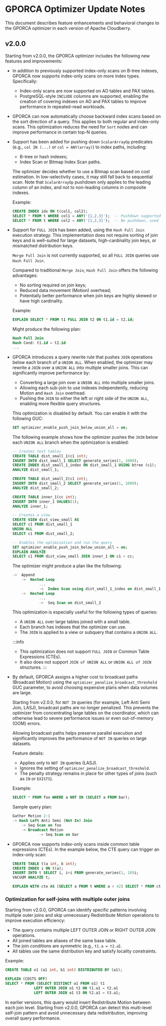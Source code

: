 # GPORCA Optimizer Update Notes

This document describes feature enhancements and behavioral changes to the GPORCA optimizer in each version of Apache Cloudberry.

## v2.0.0

Starting from v2.0.0, the GPORCA optimizer includes the following new features and improvements:

- In addition to previously supported index-only scans on B-tree indexes, GPORCA now supports index-only scans on more index types. Specifically:

    - Index-only scans are now supported on AO tables and PAX tables.
    - PostgreSQL-style `INCLUDE` columns are supported, enabling the creation of covering indexes on AO and PAX tables to improve performance in repeated-read workloads.

- GPORCA can now automatically choose backward index scans based on the sort direction of a query. This applies to both regular and index-only scans. This optimization reduces the need for `Sort` nodes and can improve performance in certain top-N queries.

- Support has been added for pushing down `ScalarArrayOp` predicates (e.g., `col IN (...)` or `col = ANY(array)`) to index paths, including:

    - B-tree or hash indexes;
    - Index Scan or Bitmap Index Scan paths.

    The optimizer decides whether to use a Bitmap scan based on cost estimation. In low-selectivity cases, it may still fall back to sequential scan. Note that `ScalarArrayOp` pushdown only applies to the leading column of an index, and not to non-leading columns in composite indexes. 

    Example:

    ```sql
    CREATE INDEX idx ON t(col1, col2);
    SELECT * FROM t WHERE col1 = ANY('{1,2,3}');  -- Pushdown supported
    SELECT * FROM t WHERE col2 = ANY('{1,2,3}');  -- No pushdown, used as filter only
    ```

- Support for `FULL JOIN` has been added, using the `Hash Full Join` execution strategy. This implementation does not require sorting of join keys and is well-suited for large datasets, high-cardinality join keys, or mismatched distribution keys.

    `Merge Full Join` is not currently supported, so all `FULL JOIN` queries use `Hash Full Join`.

    Compared to traditional `Merge Join`, `Hash Full Join` offers the following advantages:

    - No sorting required on join keys;
    - Reduced data movement (Motion) overhead;
    - Potentially better performance when join keys are highly skewed or have high cardinality.

    Example:

    ```sql
    EXPLAIN SELECT * FROM t1 FULL JOIN t2 ON t1.id = t2.id;
    ```

    Might produce the following plan:

    ```sql
    Hash Full Join
    Hash Cond: t1.id = t2.id
    ...
    ```

- GPORCA introduces a query rewrite rule that pushes `JOIN` operations below each branch of a `UNION ALL`. When enabled, the optimizer may rewrite a `JOIN` over a `UNION ALL` into multiple smaller joins. This can significantly improve performance by:

    - Converting a large join over a `UNION ALL` into multiple smaller joins.
    - Allowing each sub-join to use indexes independently, reducing Motion and `Hash Join` overhead.
    - Pushing the `JOIN` to either the left or right side of the `UNION ALL`, enabling more flexible query structures.

    This optimization is disabled by default. You can enable it with the following GUC:

    ```sql
    SET optimizer_enable_push_join_below_union_all = on;
    ```

    The following example shows how the optimizer pushes the `JOIN` below each `UNION ALL` branch when the optimization is enabled:

    ```sql
    -- Creates test tables
    CREATE TABLE dist_small_1(c1 int);
    INSERT INTO dist_small_1 SELECT generate_series(1, 1000);
    CREATE INDEX dist_small_1_index ON dist_small_1 USING btree (c1);
    ANALYZE dist_small_1;

    CREATE TABLE dist_small_2(c1 int);
    INSERT INTO dist_small_2 SELECT generate_series(1, 1000);
    ANALYZE dist_small_2;

    CREATE TABLE inner_1(cc int);
    INSERT INTO inner_1 VALUES(1);
    ANALYZE inner_1;

    -- Creates a view
    CREATE VIEW dist_view_small AS
    SELECT c1 FROM dist_small_1
    UNION ALL
    SELECT c1 FROM dist_small_2;

    -- Enables the optimization and run the query
    SET optimizer_enable_push_join_below_union_all = on;
    EXPLAIN ANALYZE
    SELECT c1 FROM dist_view_small JOIN inner_1 ON c1 < cc;
    ```

    The optimizer might produce a plan like the following:

    ```sql
    ->  Append
        ->  Nested Loop
                ...
                ->  Index Scan using dist_small_1_index on dist_small_1
        ->  Nested Loop
                ...
                ->  Seq Scan on dist_small_2
    ```

    This optimization is especially useful for the following types of queries:

    - A `UNION ALL` over large tables joined with a small table.
    - Each branch has indexes that the optimizer can use.
    - The `JOIN` is applied to a view or subquery that contains a `UNION ALL`.

    :::info
    - This optimization does not support `FULL JOIN` or Common Table Expressions (CTEs).
    - It also does not support `JOIN of UNION ALL` or `UNION ALL of JOIN` structures.
    :::

- By default, GPORCA assigns a higher cost to broadcast paths (Broadcast Motion) using the `optimizer_penalize_broadcast_threshold` GUC parameter, to avoid choosing expensive plans when data volumes are large.

    Starting from v2.0.0, for `NOT IN` queries (for example, Left Anti Semi Join, LASJ), broadcast paths are no longer penalized. This prevents the optimizer from concentrating large tables on the coordinator, which can otherwise lead to severe performance issues or even out-of-memory (OOM) errors.

    Allowing broadcast paths helps preserve parallel execution and significantly improves the performance of `NOT IN` queries on large datasets.

    Feature details:

    - Applies only to `NOT IN` queries (LASJ).
    - Ignores the setting of `optimizer_penalize_broadcast_threshold`.
    - The penalty strategy remains in place for other types of joins (such as `IN` or `EXISTS`).

    Example:

    ```sql
    SELECT * FROM foo WHERE a NOT IN (SELECT a FROM bar);
    ```

    Sample query plan:

    ```sql
    Gather Motion 2:1
    -> Hash Left Anti Semi (Not-In) Join
        -> Seq Scan on foo
        -> Broadcast Motion
                -> Seq Scan on bar
    ```

- GPORCA now supports index-only scans inside common table expressions (CTEs). In the example below, the CTE query can trigger an index-only scan:

    ```sql
    CREATE TABLE t(a int, b int);
    CREATE INDEX i ON t(a);
    INSERT INTO t SELECT i, i+i FROM generate_series(1, 10)i;
    VACUUM ANALYZE t;

    EXPLAIN WITH cte AS (SELECT a FROM t WHERE a > 42) SELECT * FROM cte;
    ```

### Optimization for self-joins with multiple outer joins

Starting from v2.0.0, GPORCA can identify specific patterns involving multiple outer joins and skip unnecessary Redistribute Motion operations to improve execution efficiency:

- The query contains multiple LEFT OUTER JOIN or RIGHT OUTER JOIN operations.
- All joined tables are aliases of the same base table.
- The join conditions are symmetric (e.g., `t1.a = t2.a`).
- All tables use the same distribution key and satisfy locality constraints.

Example:

```sql
CREATE TABLE o1 (a1 int, b1 int) DISTRIBUTED BY (a1);

EXPLAIN (COSTS OFF)
SELECT * FROM (SELECT DISTINCT a1 FROM o1) t1
             LEFT OUTER JOIN o1 t2 ON t1.a1 = t2.a1
             LEFT OUTER JOIN o1 t3 ON t2.a1 = t3.a1;
```

In earlier versions, this query would insert Redistribute Motion between each join level. Starting from v2.0.0, GPORCA can detect this multi-level self-join pattern and avoid unnecessary data redistribution, improving overall query performance.
